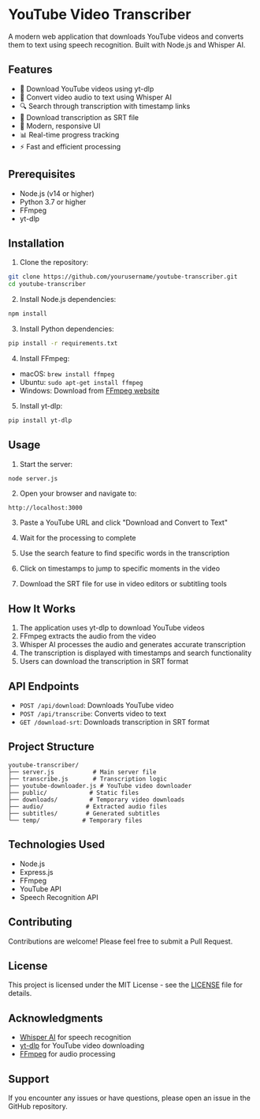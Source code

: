 # YouTube Video Transcriber

A modern web application that downloads YouTube videos and converts them to text using speech recognition. Built with Node.js and Whisper AI.

## Features

- 🎥 Download YouTube videos using yt-dlp
- 🎯 Convert video audio to text using Whisper AI
- 🔍 Search through transcription with timestamp links
- 📝 Download transcription as SRT file
- 🎨 Modern, responsive UI
- 📊 Real-time progress tracking
- ⚡ Fast and efficient processing

## Prerequisites

- Node.js (v14 or higher)
- Python 3.7 or higher
- FFmpeg
- yt-dlp

## Installation

1. Clone the repository:

```bash
git clone https://github.com/yourusername/youtube-transcriber.git
cd youtube-transcriber
```

2. Install Node.js dependencies:

```bash
npm install
```

3. Install Python dependencies:

```bash
pip install -r requirements.txt
```

4. Install FFmpeg:

- macOS: `brew install ffmpeg`
- Ubuntu: `sudo apt-get install ffmpeg`
- Windows: Download from [FFmpeg website](https://ffmpeg.org/download.html)

5. Install yt-dlp:

```bash
pip install yt-dlp
```

## Usage

1. Start the server:

```bash
node server.js
```

2. Open your browser and navigate to:

```
http://localhost:3000
```

3. Paste a YouTube URL and click "Download and Convert to Text"

4. Wait for the processing to complete

5. Use the search feature to find specific words in the transcription

6. Click on timestamps to jump to specific moments in the video

7. Download the SRT file for use in video editors or subtitling tools

## How It Works

1. The application uses yt-dlp to download YouTube videos
2. FFmpeg extracts the audio from the video
3. Whisper AI processes the audio and generates accurate transcription
4. The transcription is displayed with timestamps and search functionality
5. Users can download the transcription in SRT format

## API Endpoints

- `POST /api/download`: Downloads YouTube video
- `POST /api/transcribe`: Converts video to text
- `GET /download-srt`: Downloads transcription in SRT format

## Project Structure

```
youtube-transcriber/
├── server.js           # Main server file
├── transcribe.js       # Transcription logic
├── youtube-downloader.js # YouTube video downloader
├── public/            # Static files
├── downloads/         # Temporary video downloads
├── audio/            # Extracted audio files
├── subtitles/        # Generated subtitles
└── temp/            # Temporary files
```

## Technologies Used

- Node.js
- Express.js
- FFmpeg
- YouTube API
- Speech Recognition API

## Contributing

Contributions are welcome! Please feel free to submit a Pull Request.

## License

This project is licensed under the MIT License - see the [LICENSE](LICENSE) file for details.

## Acknowledgments

- [Whisper AI](https://github.com/openai/whisper) for speech recognition
- [yt-dlp](https://github.com/yt-dlp/yt-dlp) for YouTube video downloading
- [FFmpeg](https://ffmpeg.org/) for audio processing

## Support

If you encounter any issues or have questions, please open an issue in the GitHub repository.
